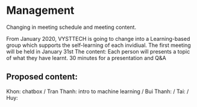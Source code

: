 # Management

Changing in meeting schedule and meeting content. 
 
From January 2020, VYSTTECH is going to change into a Learning-based group which supports the self-learning of each invidiual.
The first meeting will be held in January 31st 
The content: 
Each person will presents a topic of what they have learnt. 
30 minutes for a presentation and Q&A

## Proposed content:
Khon: chatbox  /
Tran Thanh: intro to machine learning /
Bui Thanh: /
Tai: /
Huy: 
